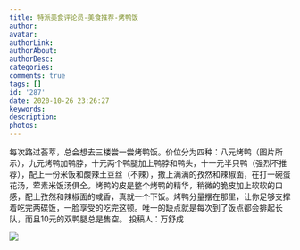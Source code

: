 ```yaml
---
title: 特派美食评论员-美食推荐-烤鸭饭
author: 
avatar: 
authorLink: 
authorAbout: 
authorDesc: 
categories: 
comments: true
tags: []
id: '287'
date: 2020-10-26 23:26:27
keywords:
description:
photos:
---
```


每次路过荟萃，总会想去三楼尝一尝烤鸭饭。价位分为四种：八元烤鸭（图片所示），九元烤鸭加鸭脖，十元两个鸭腿加上鸭脖和鸭头，十一元半只鸭（强烈不推荐），配上一份米饭和酸辣土豆丝（不辣），撒上满满的孜然和辣椒面，在打一碗蛋花汤，荤素米饭汤俱全。烤鸭的皮是整个烤鸭的精华，稍微的脆皮加上软软的口感，配上孜然和辣椒面的咸香，真就一个下饭。烤鸭分量摆在那里，让你足够支撑着吃完两碟饭，一脸享受的吃完这顿。唯一的缺点就是每次到了饭点都会排起长队，而且10元的双鸭腿总是售空。 投稿人：万舒成

![](https://www.aiupc.xyz/wp-content/uploads/2020/10/QQ图片20201026230521.jpg)